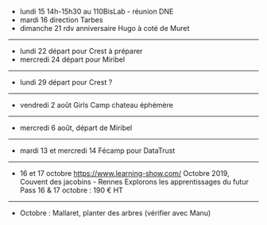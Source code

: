 - lundi 15 14h-15h30 au 110BisLab - réunion DNE
- mardi 16 direction Tarbes
- dimanche 21 rdv anniversaire Hugo à coté de Muret
---
- lundi 22 départ pour Crest à préparer
- mercredi 24 départ pour Miribel
---
- lundi 29 départ pour Crest ?
---
- vendredi 2 août Girls Camp chateau éphémère
---
- mercredi 6 août, départ de Miribel
---
- mardi 13 et mercredi 14 Fécamp pour DataTrust
---
- 16 et 17 octobre https://www.learning-show.com/ Octobre 2019, Couvent des jacobins - Rennes   Explorons les apprentissages du futur  Pass 16 & 17 octobre : 190 € HT
---
- Octobre : Mallaret, planter des arbres (vérifier avec Manu)
